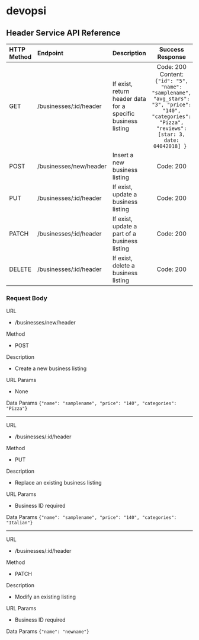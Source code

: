 # devopsi
## Header Service API Reference

| HTTP Method   | Endpoint                          | Description                                                   | Success Response |
|:--------------|:----------------------------------|:--------------------------------------------------------------|:----------------:|
| GET           | /businesses/:id/header            | If exist, return header data for a specific business listing  | Code: 200 Content: ```{"id": "5", "name": "samplename", "avg_stars": "3", "price": "140", "categories": "Pizza", "reviews": [star: 3, date: 04042018] } ```
| POST          | /businesses/new/header            | Insert a new business listing                                 | Code: 200        |
| PUT           | /businesses/:id/header            | If exist, update a business listing                           | Code: 200        |
| PATCH         | /businesses/:id/header            | If exist, update a part of a business listing                 | Code: 200        |
| DELETE        | /businesses/:id/header            | If exist, delete a business listing                           | Code: 200        |


### Request Body 

URL
- /businesses/new/header

Method
- POST

Description
- Create a new business listing

URL Params
- None

Data Params
```{"name": "samplename", "price": "140", "categories": "Pizza"}```

---

URL
- /businesses/:id/header

Method
- PUT

Description
- Replace an existing business listing

URL Params
- Business ID required

Data Params
```{"name": "samplename", "price": "140", "categories": "Italian"} ```

---

URL
- /businesses/:id/header

Method
- PATCH

Description
- Modify an existing listing

URL Params
- Business ID required

Data Params
```{"name": "newname"}```
